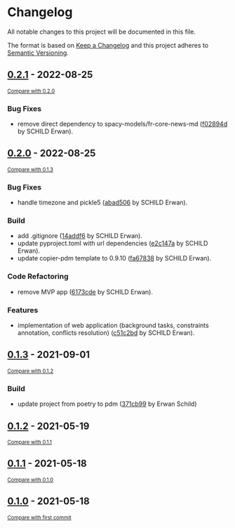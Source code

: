 # Changelog
All notable changes to this project will be documented in this file.

The format is based on [Keep a Changelog](http://keepachangelog.com/en/1.0.0/)
and this project adheres to [Semantic Versioning](http://semver.org/spec/v2.0.0.html).

<!-- insertion marker -->
## [0.2.1](https://github.com/cognitivefactory/interactive-clustering-gui/releases/tag/0.2.1) - 2022-08-25

<small>[Compare with 0.2.0](https://github.com/cognitivefactory/interactive-clustering-gui/compare/0.2.0...0.2.1)</small>

### Bug Fixes
- remove direct dependency to spacy-models/fr-core-news-md ([f02894d](https://github.com/cognitivefactory/interactive-clustering-gui/commit/f02894ddf67a5bc11263706e4561c8f70dfb9bf9) by SCHILD Erwan).


## [0.2.0](https://github.com/cognitivefactory/interactive-clustering-gui/releases/tag/0.2.0) - 2022-08-25

<small>[Compare with 0.1.3](https://github.com/cognitivefactory/interactive-clustering-gui/compare/0.1.3...0.2.0)</small>

### Bug Fixes
- handle timezone and pickle5 ([abad506](https://github.com/cognitivefactory/interactive-clustering-gui/commit/abad5062afb20b3ad7e0ef9d79e9f99b3f99a71d) by SCHILD Erwan).

### Build
- add .gitignore ([14addf6](https://github.com/cognitivefactory/interactive-clustering-gui/commit/14addf6fa09944ee0aa66336dff80e50aa8c1ec5) by SCHILD Erwan).
- update pyproject.toml with url dependencies ([e2c147a](https://github.com/cognitivefactory/interactive-clustering-gui/commit/e2c147a2cb38f2e89c16cf92c8dd517460b6a29d) by SCHILD Erwan).
- update copier-pdm template to 0.9.10 ([fa67838](https://github.com/cognitivefactory/interactive-clustering-gui/commit/fa678388f534a279c1d71ad840e63540dc079885) by SCHILD Erwan).

### Code Refactoring
- remove MVP app ([6173cde](https://github.com/cognitivefactory/interactive-clustering-gui/commit/6173cde665b9f1aeccb96c136ce0a95844f7dacb) by SCHILD Erwan).

### Features
- implementation of web application (background tasks, constraints annotation, conflicts resolution) ([c51c2bd](https://github.com/cognitivefactory/interactive-clustering-gui/commit/c51c2bd94f525b5997a320ad5148d7148a62be6b) by SCHILD Erwan).


## [0.1.3](https://github.com/cognitivefactory/interactive-clustering-gui/releases/tag/0.1.3) - 2021-09-01

<small>[Compare with 0.1.2](https://github.com/cognitivefactory/interactive-clustering-gui/compare/0.1.2...0.1.3)</small>

### Build
- update project from poetry to pdm ([371cb99](https://github.com/cognitivefactory/interactive-clustering-gui/commit/371cb99a4e6c22285a38f510a524859c705702f6) by Erwan Schild)

## [0.1.2](https://github.com/cognitivefactory/interactive-clustering-gui/releases/tag/0.1.2) - 2021-05-19

<small>[Compare with 0.1.1](https://github.com/cognitivefactory/interactive-clustering-gui/compare/0.1.1...0.1.2)</small>


## [0.1.1](https://github.com/cognitivefactory/interactive-clustering-gui/releases/tag/0.1.1) - 2021-05-18

<small>[Compare with 0.1.0](https://github.com/cognitivefactory/interactive-clustering-gui/compare/0.1.0...0.1.1)</small>

## [0.1.0](https://github.com/cognitivefactory/interactive-clustering-gui/releases/tag/0.1.0) - 2021-05-18

<small>[Compare with first commit](https://github.com/cognitivefactory/interactive-clustering-gui/compare/e6a9c56c7926cb54b1b0d005c1b0c2d1b6f17ce9...0.1.0)</small>
